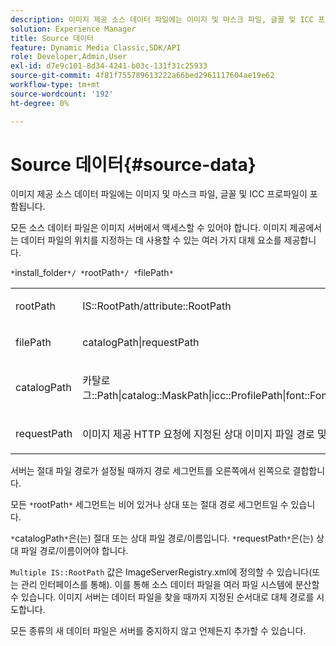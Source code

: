 ```yaml
---
description: 이미지 제공 소스 데이터 파일에는 이미지 및 마스크 파일, 글꼴 및 ICC 프로파일이 포함됩니다.
solution: Experience Manager
title: Source 데이터
feature: Dynamic Media Classic,SDK/API
role: Developer,Admin,User
exl-id: d7e9c101-8d34-4241-b03c-131f31c25933
source-git-commit: 4f81f755789613222a66bed2961117604ae19e62
workflow-type: tm+mt
source-wordcount: '192'
ht-degree: 0%

---
```


# Source 데이터{#source-data}

이미지 제공 소스 데이터 파일에는 이미지 및 마스크 파일, 글꼴 및 ICC 프로파일이 포함됩니다.

모든 소스 데이터 파일은 이미지 서버에서 액세스할 수 있어야 합니다. 이미지 제공에서는 데이터 파일의 위치를 지정하는 데 사용할 수 있는 여러 가지 대체 요소를 제공합니다.

`*`install_folder`*/ *`rootPath`*/ *`filePath`*`

<table id="simpletable_26686444C7EF46D6BC4C0490C8010BF9"> 
 <tr class="strow"> 
  <td class="stentry"> <p><span class="codeph"> <span class="varname"> rootPath</span></span> </p></td> 
  <td class="stentry"> <p><span class="codeph"> IS::RootPath/attribute::RootPath</span> </p></td> 
 </tr> 
 <tr class="strow"> 
  <td class="stentry"> <p><span class="codeph"> <span class="varname"> filePath </span></span> </p></td> 
  <td class="stentry"> <p><span class="codeph"> catalogPath|requestPath</span> </p></td> 
 </tr> 
 <tr class="strow"> 
  <td class="stentry"> <p><span class="codeph"> <span class="varname"> catalogPath</span></span> </p></td> 
  <td class="stentry"> <p><span class="codeph"> 카탈로그::Path|catalog::MaskPath|icc::ProfilePath|font::FontPath|font::MetricsPath</span> </p></td> 
 </tr> 
 <tr class="strow"> 
  <td class="stentry"> <p><span class="codeph"> <span class="varname"> requestPath</span></span> </p></td> 
  <td class="stentry"> <p>이미지 제공 HTTP 요청에 지정된 <span class="codeph"> 상대 이미지 파일 경로 및 이름</span> </p></td> 
 </tr> 
</table>

서버는 절대 파일 경로가 설정될 때까지 경로 세그먼트를 오른쪽에서 왼쪽으로 결합합니다.

모든 `*`rootPath`*` 세그먼트는 비어 있거나 상대 또는 절대 경로 세그먼트일 수 있습니다.

`*`catalogPath`*`은(는) 절대 또는 상대 파일 경로/이름입니다. `*`requestPath`*`은(는) 상대 파일 경로/이름이어야 합니다.

`Multiple IS::RootPath` 값은 ImageServerRegistry.xml에 정의할 수 있습니다(또는 관리 인터페이스를 통해). 이를 통해 소스 데이터 파일을 여러 파일 시스템에 분산할 수 있습니다. 이미지 서버는 데이터 파일을 찾을 때까지 지정된 순서대로 대체 경로를 시도합니다.

모든 종류의 새 데이터 파일은 서버를 중지하지 않고 언제든지 추가할 수 있습니다.
